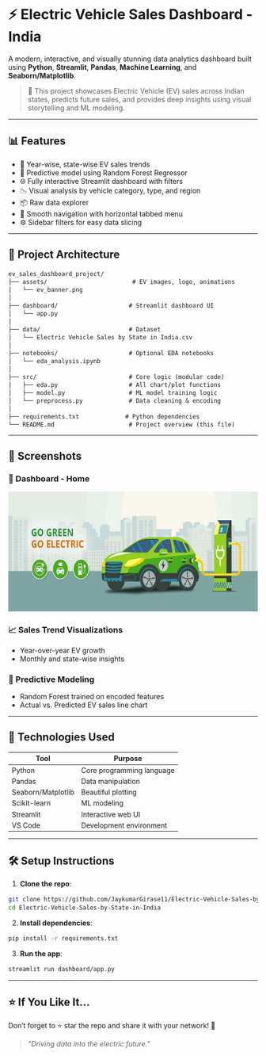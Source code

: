 # ⚡ Electric Vehicle Sales Dashboard - India

A modern, interactive, and visually stunning data analytics dashboard built using **Python**, **Streamlit**, **Pandas**, **Machine Learning**, and **Seaborn/Matplotlib**.

> 🚗 This project showcases Electric Vehicle (EV) sales across Indian states, predicts future sales, and provides deep insights using visual storytelling and ML modeling.

---

## 📊 Features

- 🎯 Year-wise, state-wise EV sales trends
- 🧠 Predictive model using Random Forest Regressor
- 🌐 Fully interactive Streamlit dashboard with filters
- 📉 Visual analysis by vehicle category, type, and region
- 📦 Raw data explorer
- 💫 Smooth navigation with horizontal tabbed menu
- ⚙️ Sidebar filters for easy data slicing

---

## 🧱 Project Architecture

```
ev_sales_dashboard_project/
├── assets/                        # EV images, logo, animations
│   └── ev_banner.png
│
├── dashboard/                    # Streamlit dashboard UI
│   └── app.py
│
├── data/                         # Dataset
│   └── Electric Vehicle Sales by State in India.csv
│
├── notebooks/                    # Optional EDA notebooks
│   └── eda_analysis.ipynb
│
├── src/                          # Core logic (modular code)
│   ├── eda.py                    # All chart/plot functions
│   ├── model.py                  # ML model training logic
│   └── preprocess.py             # Data cleaning & encoding
│
├── requirements.txt             # Python dependencies
└── README.md                     # Project overview (this file)
```

---

## 🚀 Screenshots

### 📌 Dashboard - Home
![EV Home](assets/ev_banner.png)

### 📈 Sales Trend Visualizations
- Year-over-year EV growth
- Monthly and state-wise insights

### 🤖 Predictive Modeling
- Random Forest trained on encoded features
- Actual vs. Predicted EV sales line chart

---

## 🧠 Technologies Used

| Tool         | Purpose                        |
|--------------|----------------------------------|
| Python       | Core programming language       |
| Pandas       | Data manipulation               |
| Seaborn/Matplotlib | Beautiful plotting         |
| Scikit-learn | ML modeling                     |
| Streamlit    | Interactive web UI              |
| VS Code      | Development environment         |

---

## 🛠️ Setup Instructions

1. **Clone the repo**:
```bash
git clone https://github.com/JaykumarGirase11/Electric-Vehicle-Sales-by-State-in-India.git
cd Electric-Vehicle-Sales-by-State-in-India
```

2. **Install dependencies**:
```bash
pip install -r requirements.txt
```

3. **Run the app**:
```bash
streamlit run dashboard/app.py
```

---

## ⭐ If You Like It...

Don’t forget to ⭐ star the repo and share it with your network! 🙌

> _"Driving data into the electric future."_
